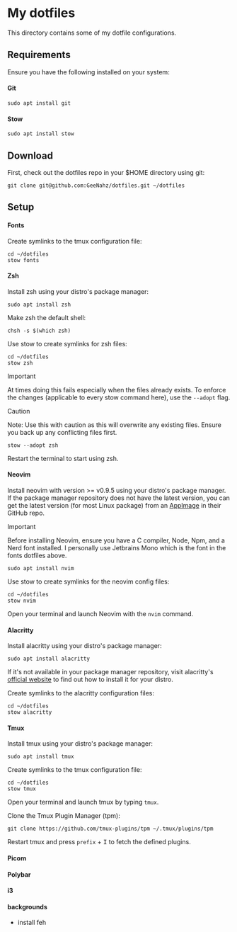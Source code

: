 # My dotfiles

This directory contains some of my dotfile configurations.

## Requirements

Ensure you have the following installed on your system:

#### Git

```
sudo apt install git
```

#### Stow

```
sudo apt install stow
```

## Download

First, check out the dotfiles repo in your $HOME directory using git:

```
git clone git@github.com:GeeNahz/dotfiles.git ~/dotfiles
```

## Setup

#### Fonts
Create symlinks to the tmux configuration file:

```
cd ~/dotfiles
stow fonts
```

#### Zsh
Install zsh using your distro's package manager:

```
sudo apt install zsh
```

Make zsh the default shell:
```
chsh -s $(which zsh)
```

Use stow to create symlinks for zsh files:

```
cd ~/dotfiles
stow zsh
```

> [!IMPORTANT]
> At times doing this fails especially when the files already exists. To enforce the changes (applicable to every stow command here), use the ```--adopt``` flag.

> [!CAUTION]
>Note: Use this with caution as this will overwrite any existing files. Ensure you back up any conflicting files first. 
>```
>stow --adopt zsh
>```

Restart the terminal to start using zsh.

#### Neovim
Install neovim with version >= v0.9.5 using your distro's package manager. If the package manager repository does not have the latest version, you can get the latest version (for most Linux package) from an [AppImage](https://github.com/neovim/neovim/blob/master/INSTALL.md#appimage-universal-linux-package) in their GitHub repo.

> [!IMPORTANT]
> Before installing Neovim, ensure you have a C compiler, Node, Npm, and a Nerd font installed. I personally use Jetbrains Mono which is the font in the fonts dotfiles above.

```
sudo apt install nvim
```

Use stow to create symlinks for the neovim config files:

```
cd ~/dotfiles
stow nvim
```

Open your terminal and launch Neovim with the ```nvim``` command.

#### Alacritty
Install alacritty using your distro's package manager:

```
sudo apt install alacritty
```
If it's not available in your package manager repository, visit alacritty's [official website](https://alacritty.org/) to find out how to install it for your distro.

Create symlinks to the alacritty configuration files:

```
cd ~/dotfiles
stow alacritty
```

#### Tmux
Install tmux using your distro's package manager:

```
sudo apt install tmux
```

Create symlinks to the tmux configuration file:

```
cd ~/dotfiles
stow tmux
```

Open your terminal and launch tmux by typing ```tmux```.

Clone the Tmux Plugin Manager (tpm):

```
git clone https://github.com/tmux-plugins/tpm ~/.tmux/plugins/tpm
```

Restart tmux and press ```prefix``` + <kbd>I</kbd> to fetch the defined plugins.

#### Picom

#### Polybar

#### i3

#### backgrounds
- install feh
